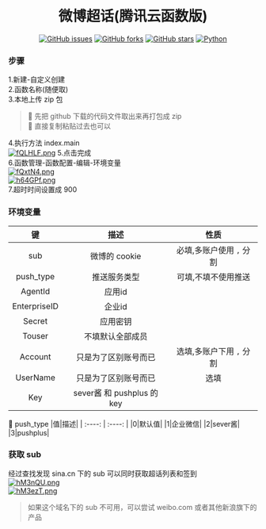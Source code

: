 <div align="center">
<h1>微博超话(腾讯云函数版)</h1>

[![GitHub issues](https://img.shields.io/github/issues/ICE99125/weibo_checkin?style=for-the-badge)](https://github.com/ICE99125/weibo_checkin/issues) [![GitHub forks](https://img.shields.io/github/forks/ICE99125/weibo_checkin?style=for-the-badge)](https://github.com/ICE99125/weibo_checkin/network) [![GitHub stars](https://img.shields.io/github/stars/ICE99125/weibo_checkin?style=for-the-badge)](https://github.com/ICE99125/weibo_checkin/stargazers) [![Python](https://img.shields.io/badge/python-3.6%2B-orange?style=for-the-badge)](https://www.python.org/)
</div>

### 步骤
1.新建-自定义创建  
2.函数名称(随便取)  
3.本地上传 zip 包   

>🎄 先把 github 下载的代码文件取出来再打包成 zip  
>🎃 直接复制粘贴过去也可以  

4.执行方法 index.main  
[![fQLHLF.png](https://z3.ax1x.com/2021/08/08/fQLHLF.png)](https://imgtu.com/i/fQLHLF)
5.点击完成  
6.函数管理-函数配置-编辑-环境变量  
[![fQxtN4.png](https://z3.ax1x.com/2021/08/08/fQxtN4.png)](https://imgtu.com/i/fQxtN4)  
[![h64GPf.png](https://z3.ax1x.com/2021/09/03/h64GPf.png)](https://imgtu.com/i/h64GPf)  
7.超时时间设置成 900  

### 环境变量

|键|描述|性质|
|:--:|:--:|:--:|
|sub|微博的 cookie|必填,多账户使用 `,` 分割|
|push_type|推送服务类型|可填,不填不使用推送|
|AgentId|应用id||
|EnterpriseID|企业id||
|Secret|应用密钥||
|Touser|不填默认全部成员||
|Account|只是为了区别账号而已|选填,多账户下用 `,` 分割|
|UserName|只是为了区别账号而已|选填|
|Key|sever酱 和 pushplus 的 key||

📌 push_type
|值|描述|
| :----: | :----: |
|0|默认值|
|1|企业微信|
|2|sever酱|
|3|pushplus|

### 获取 sub  
经过查找发现 sina.cn 下的 sub 可以同时获取超话列表和签到   
[![hM3nQU.png](https://z3.ax1x.com/2021/08/27/hM3nQU.png)](https://imgtu.com/i/hM3nQU)  
[![hM3ezT.png](https://z3.ax1x.com/2021/08/27/hM3ezT.png)](https://imgtu.com/i/hM3ezT)

>如果这个域名下的 sub 不可用，可以尝试 weibo.com 或者其他新浪旗下的产品
